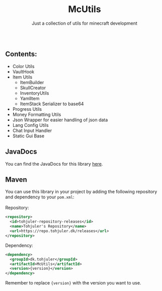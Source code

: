 <h1 align="center">McUtils</h1>
<p align="center">Just a collection of utils for minecraft development </p>
<br/><br/>

## Contents:
 - Color Utils
 - VaultHook
 - Item Utils
   - ItemBuilder
   - SkullCreator
   - InventoryUtils
   - YamlItem
   - ItemStack Serializer to base64
 - Progress Utils
 - Money Formatting Utils
 - Json Wrapper for easier handling of json data
 - Lang Config Utils
 - Chat Input Handler
 - Static Gui Base

## JavaDocs
You can find the JavaDocs for this library [here](https://tohjuler.github.io/McUtils/).

## Maven
You can use this library in your project by adding the following repository and dependency to your `pom.xml`:
<br/>
<br/>
Repository:
```xml
<repository>
  <id>tohjuler-repository-releases</id>
  <name>Tohjuler's Repository</name>
  <url>https://repo.tohjuler.dk/releases</url>
</repository>
```
Dependency:
```xml
<dependency>
  <groupId>dk.tohjuler</groupId>
  <artifactId>McUtils</artifactId>
  <version>{version}</version>
</dependency>
```
Remember to replace `{version}` with the version you want to use.

